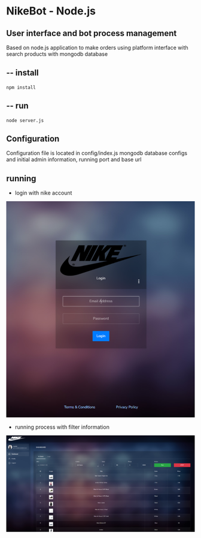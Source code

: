 # NikeBot - Node.js
## User interface and bot process management
Based on node.js application to make orders using platform interface with search products
with mongodb database
## -- install
```
npm install
```
## -- run 
```
node server.js
```
## Configuration
Configuration file is located in config/index.js
mongodb database configs and initial admin information, running port and base url

## running
- login with nike account

[![N|Solid](public/images/Screenshot_1.png)](#)

- running process with filter information 

[![N|Solid](public/images/Screenshot_2.png)](#)
